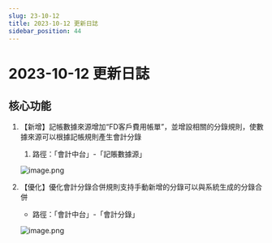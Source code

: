 ```yaml
---
slug: 23-10-12
title: 2023-10-12 更新日誌
sidebar_position: 44
---
```



# 2023-10-12 更新日誌


## **核心功能**

1. 【新增】記帳數據來源增加“FD客戶費用帳單”，並增設相關的分錄規則，使數據來源可以根據記帳規則產生會計分錄
    1. 路徑：「會計中台」-「記賬數據源」

    ![image.png](/assets/c8c51619acd541b040609f61faa295e7.png)

2. 【優化】優化會計分錄合併規則支持手動新增的分錄可以與系統生成的分錄合併
    - 路徑：「會計中台」-「會計分錄」

    ![image.png](/assets/e875237e5add76afbebd43627a90cd5f.png)

